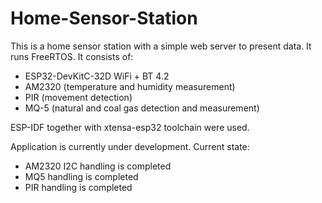 # Home-Sensor-Station

This is a home sensor station with a simple web server to present data. It runs FreeRTOS. It consists of:
- ESP32-DevKitC-32D WiFi + BT 4.2 
- AM2320 (temperature and humidity measurement)
- PIR (movement detection)
- MQ-5 (natural and coal gas detection and measurement)

ESP-IDF together with xtensa-esp32 toolchain were used.

Application is currently under development. Current state:
- AM2320 I2C handling is completed
- MQ5 handling is completed
- PIR handling is completed
